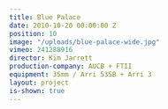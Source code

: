 ```yaml
---
title: Blue Palace
date: 2010-10-20 00:00:00 Z
position: 10
image: "/uploads/blue-palace-wide.jpg"
vimeo: 241288916
director: Kim Jarrett
production-company: AUCB + FTII
equipment: 35mm / Arri 535B + Arri 3
layout: project
is-shown: true
---
```


